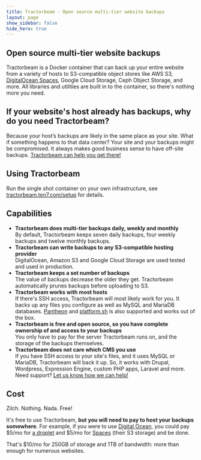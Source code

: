 ```yaml
---
title: Tractorbeam - Open source multi-tier website backups
layout: page
show_sidebar: false
hide_hero: true
---
```

## Open source multi-tier website backups

Tractorbeam is a Docker container that can back up your entire website from a variety of hosts to S3-compatible object stores like AWS S3, [DigitalOcean Spaces](https://www.digitalocean.com/products/spaces/?refcode=5fb69d9c62e4), Google Cloud Storage, Ceph Object Storage, and more.  All libraries and utilities are built in to the container, so there's nothing more you need.


## If your website's host already has backups, why do you need Tractorbeam?

Because your host’s backups are likely in the same place as your site. What if something happens to that data center? Your site and your backups might be compromised. It always makes good business sense to have off-site backups. [Tractorbeam can help you get there!](/support/)


## Using Tractorbeam

Run the single shot container on your own infrastructure, see [tractorbeam.ten7.com/setup](/setup/) for details.


## Capabilities

- **Tractorbeam does multi-tier backups daily, weekly and monthly**  
By default, Tractorbeam keeps seven daily backups, four weekly backups and twelve monthly backups.
- **Tractorbeam can write backups to any S3-compatible hosting provider**  
DigitalOcean, Amazon S3 and Google Cloud Storage are used tested and used in production.
- **Tractorbeam keeps a set number of backups**  
The value of backups decrease the older they get. Tractorbeam automatically prunes backups before uploading to S3.
- **Tractorbeam works with most hosts**  
If there's SSH access, Tractorbeam will most likely work for you. It backs up any files you configure as well as MySQL and MariaDB databases. [Pantheon](https://pantheon.io/) and [platform.sh](https://platform.sh/) is also supported and works out of the box.
- **Tractorbeam is free and open source, so you have complete ownership of and access to your backups**  
You only have to pay for the server Tractorbeam runs on, and the storage of the backups themselves.
- **Tractorbeam does not care which CMS you use**  
If you have SSH access to your site's files, and it uses MySQL or MariaDB, Tractorbeam will back it up. So, it works with Drupal, Wordpress, Expression Engine, custom PHP apps, Laravel and more. Need support? [Let us know how we can help!](/support.html)



## Cost

Zilch. Nothing. Nada. Free!

It's free to use Tractorbeam, **but you will need to pay to host your backups somewhere**. For example, if you were to use [Digital Ocean](https://m.do.co/c/5fb69d9c62e4), you could pay $5/mo for [a droplet](https://www.digitalocean.com/products/droplets/?refcode=5fb69d9c62e4) and $5/mo for [Spaces](https://www.digitalocean.com/products/spaces/?refcode=5fb69d9c62e4) (their S3 storage) and be done.

That's $10/mo for 250GB of storage and 1TB of bandwidth: more than enough for numerous websites.
